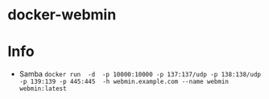 # docker-webmin

# Info
- Samba
`docker run  -d  -p 10000:10000 -p 137:137/udp -p 138:138/udp -p 139:139 -p 445:445  -h webmin.example.com --name webmin webmin:latest`
